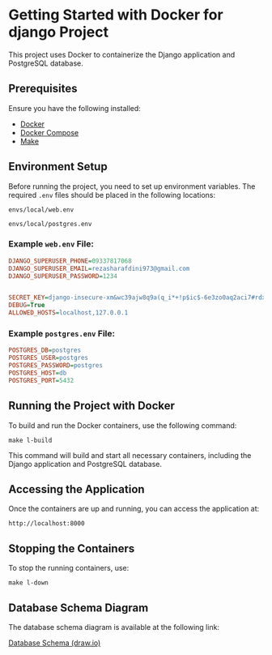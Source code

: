 # Getting Started with Docker for django Project

This project uses Docker to containerize the Django application and PostgreSQL database.

## Prerequisites

Ensure you have the following installed:
- [Docker](https://docs.docker.com/get-docker/)
- [Docker Compose](https://docs.docker.com/compose/install/)
- [Make](https://www.gnu.org/software/make/)

## Environment Setup

Before running the project, you need to set up environment variables. The required `.env` files should be placed in the following locations:
```
envs/local/web.env
```
```
envs/local/postgres.env
```

### Example `web.env` File:
```ini
DJANGO_SUPERUSER_PHONE=09337817068
DJANGO_SUPERUSER_EMAIL=rezasharafdini973@gmail.com
DJANGO_SUPERUSER_PASSWORD=1234


SECRET_KEY=django-insecure-xm&wc39ajw8q9a(q_i*+!p$ic$-6e3zo0aq2aci7#rdx3(97()
DEBUG=True
ALLOWED_HOSTS=localhost,127.0.0.1
```



### Example `postgres.env` File:
```ini
POSTGRES_DB=postgres
POSTGRES_USER=postgres
POSTGRES_PASSWORD=postgres
POSTGRES_HOST=db
POSTGRES_PORT=5432
```


## Running the Project with Docker

To build and run the Docker containers, use the following command:
```
make l-build
```

This command will build and start all necessary containers, including the Django application and PostgreSQL database.


## Accessing the Application
Once the containers are up and running, you can access the application at:
```
http://localhost:8000
```

## Stopping the Containers
To stop the running containers, use:
```
make l-down
```


## Database Schema Diagram

The database schema diagram is available at the following link:

[Database Schema (draw.io)](https://drive.google.com/file/d/1tckU4alTGrlECxeaksk15KEk69UviUN8/view?usp=sharing)

